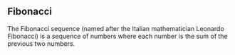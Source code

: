 ## Fibonacci

The Fibonacci sequence (named after the Italian mathematician Leonardo Fibonacci) is a sequence of numbers where each number is the sum of the previous two numbers.